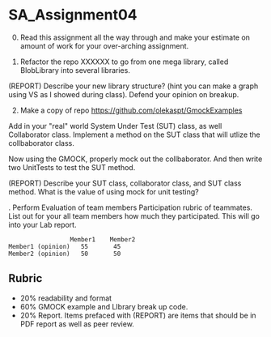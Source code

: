 # SA_Assignment04


0) Read this assignment all the way through and make your estimate on amount of work for your over-arching assignment.

1) Refactor the repo XXXXXX to go from one mega library, called BlobLibrary into several libraries.

(REPORT) Describe your new library structure?  (hint you can make a graph using VS as I showed during class).  Defend your opinion on breakup.


2) Make a copy of repo https://github.com/olekaspt/GmockExamples

Add in your "real" world System Under Test (SUT) class, as well Collaborator class.  Implement a method on the SUT class that will utlize the collbaborator class.

Now using the GMOCK, properly mock out the collbaborator.  And then write two UnitTests to test the SUT method.

(REPORT) Describe your SUT class, collaborator class, and SUT class method.   What is the value of using mock for unit testing?



.	Perform  Evaluation of team members
Participation rubric of teammates.  List out for your all team members how much they participated.  This will go into your Lab report.
```
	             Member1	Member2	
Member1 (opinion)	55	     45
Member2 (opinion)	50	     50
```			

## Rubric
* 20% readability and format 
* 60% GMOCK example and LIbrary break up code.
* 20% Report.  Items prefaced with (REPORT) are items that should be in PDF report as well as peer review.

